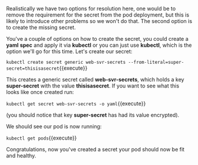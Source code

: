 Realistically we have two options for resolution here, one would be to remove the requirement for the secret from the pod deployment, but this is likely to introduce other problems so we won't do that. The second option is to create the missing secret.

You've a couple of options on how to create the secret, you could create a **yaml** **spec** and apply it via **kubectl** or you can just use **kubectl**, which is the option we'll go for this time. Let's create our secret:

`kubectl create secret generic web-svr-secrets --from-literal=super-secret=thisisasecret`{{execute}}

This creates a generic secret called **web-svr-secrets**, which holds a key **super-secret** with the value **thisisasecret**.
If you want to see what this looks like once created run: 

`kubectl get secret web-svr-secrets -o yaml`{{execute}}

(you should notice that key **super-secret** has had its value encrypted).

We should see our pod is now running:

`kubectl get pods`{{execute}}

Congratulations, now you've created a secret your pod should now be fit and healthy.
